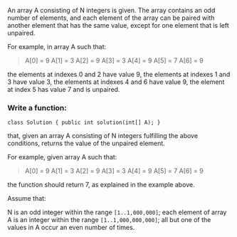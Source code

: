 An array A consisting of N integers is given. The array contains an odd number of elements, and each element of the array can be paired with another element that has the same value, except for one element that is left unpaired.

For example, in array A such that:

  > A[0] = 9  A[1] = 3  A[2] = 9
  > A[3] = 3  A[4] = 9  A[5] = 7
  > A[6] = 9

the elements at indexes 0 and 2 have value 9,
the elements at indexes 1 and 3 have value 3,
the elements at indexes 4 and 6 have value 9,
the element at index 5 has value 7 and is unpaired.

### Write a function:

`class Solution { public int solution(int[] A); }`

that, given an array A consisting of N integers fulfilling the above conditions, returns the value of the unpaired element.

For example, given array A such that:

>  A[0] = 9  A[1] = 3  A[2] = 9
>  A[3] = 3  A[4] = 9  A[5] = 7
>  A[6] = 9

the function should return 7, as explained in the example above.

Assume that:

N is an odd integer within the range `[1..1,000,000]`;
each element of array A is an integer within the range `[1..1,000,000,000]`;
all but one of the values in A occur an even number of times.